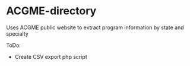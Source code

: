 # ACGME-directory

Uses ACGME public website to extract program information by state and specialty

ToDo:
* Create CSV export php script